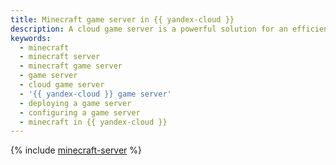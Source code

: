 ```yaml
---
title: Minecraft game server in {{ yandex-cloud }}
description: A cloud game server is a powerful solution for an efficient Minecraft infrastructure. Follow this guide to configure and deploy your own server on {{ yandex-cloud }}.
keywords:
  - minecraft
  - minecraft server
  - minecraft game server
  - game server
  - cloud game server
  - '{{ yandex-cloud }} game server'
  - deploying a game server
  - configuring a game server
  - minecraft in {{ yandex-cloud }}
---
```


{% include [minecraft-server](../../_tutorials/infrastructure/minecraft-server.md) %}